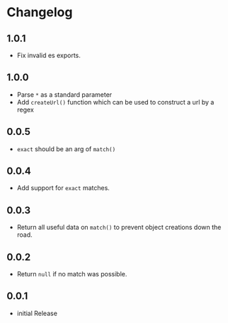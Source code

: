 # Changelog

## 1.0.1

- Fix invalid es exports.

## 1.0.0

- Parse `*` as a standard parameter
- Add `createUrl()` function which can be used to construct a url by a regex

## 0.0.5

- `exact` should be an arg of `match()`

## 0.0.4

- Add support for `exact` matches.

## 0.0.3

- Return all useful data on `match()` to prevent object creations down the road.

## 0.0.2

- Return `null` if no match was possible.

## 0.0.1

- initial Release
